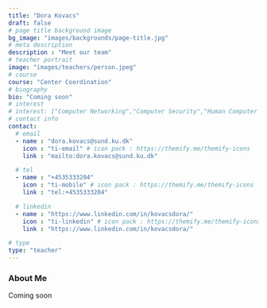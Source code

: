 ```yaml
---
title: "Dora Kovacs"
draft: false
# page title background image
bg_image: "images/backgrounds/page-title.jpg"
# meta description
description : "Meet our team"
# teacher portrait
image: "images/teachers/person.jpeg"
# course
course: "Center Coordination"
# biography
bio: "Coming soon"
# interest
# interest: ["Computer Networking","Computer Security","Human Computer Interfacing"]
# contact info
contact:
  # email
  - name : "dora.kovacs@sund.ku.dk"
    icon : "ti-email" # icon pack : https://themify.me/themify-icons
    link : "mailto:dora.kovacs@sund.ku.dk"

  # tel
  - name : "+4535333204"
    icon : "ti-mobile" # icon pack : https://themify.me/themify-icons
    link : "tel:+4535333204"

  # linkedin
  - name : "https://www.linkedin.com/in/kovacsdora/"
    icon : "ti-linkedin" # icon pack : https://themify.me/themify-icons
    link : "https://www.linkedin.com/in/kovacsdora/"

# type
type: "teacher"
---
```


### About Me

Coming soon